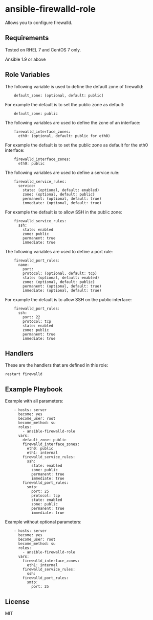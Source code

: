 ansible-firewalld-role
=========

Allows you to configure firewalld.

Requirements
------------

Tested on RHEL 7 and CentOS 7 only. 

Ansible 1.9 or above 

Role Variables
--------------

The following variable is used to define the default zone of firewalld:

```
    default_zone: (optional, default: public)
```

For example the default is to set the public zone as default: 

```
    default_zone: public
```

The following variables are used to define the zone of an interface:

```
    firewalld_interface_zones:
      eth0: (optional, default: public for eth0)
```

For example the default is to set the public zone as default for the eth0 interface: 

```
    firewalld_interface_zones:
      eth0: public
```

The following variables are used to define a service rule: 

```
    firewalld_service_rules: 
      service:
        state: (optional, default: enabled)
        zone: (optional, default: public) 
        permanent: (optional, default: true)
        immediate: (optional, default: true)
```

For example the default is to allow SSH in the public zone: 

```
    firewalld_service_rules: 
      ssh:
        state: enabled
        zone: public
        permanent: true
        immediate: true
```

The following variables are used to define a port rule: 

```
    firewalld_port_rules: 
      name:
        port:
        protocol: (optional, default: tcp)
        state: (optional, default: enabled)
        zone: (optional, default: public)
        permanent: (optional, default: true)
        immediate: (optional, default: true)
```

For example the default is to allow SSH on the public interface: 

```
    firewalld_port_rules: 
      ssh:
        port: 22
        protocol: tcp
        state: enabled
        zone: public
        permanent: true
        immediate: true
```

Handlers
--------

These are the handlers that are defined in this role:

    restart firewalld

Example Playbook
----------------

Example with all parameters:
```
    - hosts: server
      become: yes
      become_user: root
      become_method: su
      roles:
        - ansible-firewalld-role
      vars:
        default_zone: public
        firewalld_interface_zones:
          eth0: public
          eth1: internal
        firewalld_service_rules:
          ssh:
            state: enabled
            zone: public
            permanent: true
            immediate: true
        firewalld_port_rules:
          smtp:
            port: 25
            protocol: tcp
            state: enabled
            zone: public
            permanent: true
            immediate: true
```

Example without optional parameters:
```
    - hosts: server
      become: yes
      become_user: root
      become_method: su
      roles:
        - ansible-firewalld-role
      vars:
        firewalld_interface_zones:
          eth1: internal
        firewalld_service_rules:
          ssh:
        firewalld_port_rules:
          smtp:
            port: 25
```

License
-------

MIT

